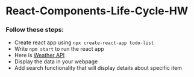 # React-Components-Life-Cycle-HW


### Follow these steps:
* Create react app using `npx create-react-app todo-list`
* Write `npm start` to run the react app
* Here is   [Weather API](https://rapidapi.com/community/api/open-weather-map) 
* Display the data in your webpage 
* Add search functionality that will display details about specific item
